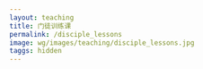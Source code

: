 ```yaml
---
layout: teaching
title: 门徒训练课
permalink: /disciple_lessons
image: wg/images/teaching/disciple_lessons.jpg
taggs: hidden
---
```


